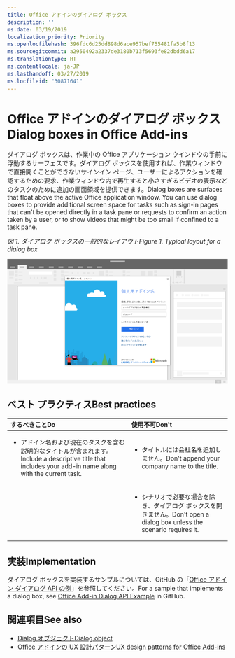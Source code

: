 ```yaml
---
title: Office アドインのダイアログ ボックス
description: ''
ms.date: 03/19/2019
localization_priority: Priority
ms.openlocfilehash: 396fdc6d25dd898d6ace957bef755481fa5b8f13
ms.sourcegitcommit: a2950492a2337de3180b713f5693fe82dbdd6a17
ms.translationtype: HT
ms.contentlocale: ja-JP
ms.lasthandoff: 03/27/2019
ms.locfileid: "30871641"
---
```

# <a name="dialog-boxes-in-office-add-ins"></a><span data-ttu-id="b1c46-102">Office アドインのダイアログ ボックス</span><span class="sxs-lookup"><span data-stu-id="b1c46-102">Dialog boxes in Office Add-ins</span></span>
 
<span data-ttu-id="b1c46-p101">ダイアログ ボックスは、作業中の Office アプリケーション ウインドウの手前に浮動するサーフェスです。ダイアログ ボックスを使用すれば、作業ウィンドウで直接開くことができないサインイン ページ、ユーザーによるアクションを確認するための要求、作業ウィンドウ内で再生すると小さすぎるビデオの表示などのタスクのために追加の画面領域を提供できます。</span><span class="sxs-lookup"><span data-stu-id="b1c46-p101">Dialog boxes are surfaces that float above the active Office application window. You can use dialog boxes to provide additional screen space for tasks such as sign-in pages that can't be opened directly in a task pane or requests to confirm an action taken by a user, or to show videos that might be too small if confined to a task pane.</span></span>

<span data-ttu-id="b1c46-105">*図 1. ダイアログ ボックスの一般的なレイアウト*</span><span class="sxs-lookup"><span data-stu-id="b1c46-105">*Figure 1. Typical layout for a dialog box*</span></span>

![ダイアログ ボックスの一般的なレイアウトを表示する画像の例](../images/overview-with-app-dialog.png)

## <a name="best-practices"></a><span data-ttu-id="b1c46-107">ベスト プラクティス</span><span class="sxs-lookup"><span data-stu-id="b1c46-107">Best practices</span></span>

|<span data-ttu-id="b1c46-108">**するべきこと**</span><span class="sxs-lookup"><span data-stu-id="b1c46-108">**Do**</span></span>|<span data-ttu-id="b1c46-109">**使用不可**</span><span class="sxs-lookup"><span data-stu-id="b1c46-109">**Don't**</span></span>|
|:-----|:--------|
|<ul><li><span data-ttu-id="b1c46-110">アドイン名および現在のタスクを含む説明的なタイトルが含まれます。</span><span class="sxs-lookup"><span data-stu-id="b1c46-110">Include a descriptive title that includes your add-in name along with the current task.</span></span></li></ul>|<ul><li><span data-ttu-id="b1c46-111">タイトルには会社名を追加しません。</span><span class="sxs-lookup"><span data-stu-id="b1c46-111">Don't append your company name to the title.</span></span></li></ul>|
||<ul><li><span data-ttu-id="b1c46-112">シナリオで必要な場合を除き、ダイアログ ボックスを開きません。</span><span class="sxs-lookup"><span data-stu-id="b1c46-112">Don't open a dialog box unless the scenario requires it.</span></span></li></ul>|

## <a name="implementation"></a><span data-ttu-id="b1c46-113">実装</span><span class="sxs-lookup"><span data-stu-id="b1c46-113">Implementation</span></span>

<span data-ttu-id="b1c46-114">ダイアログ ボックスを実装するサンプルについては、GitHub の「[Office アドイン ダイアログ API の例](https://github.com/OfficeDev/Office-Add-in-Dialog-API-Simple-Example)」を参照してください。</span><span class="sxs-lookup"><span data-stu-id="b1c46-114">For a sample that implements a dialog box, see [Office Add-in Dialog API Example](https://github.com/OfficeDev/Office-Add-in-Dialog-API-Simple-Example) in GitHub.</span></span>

## <a name="see-also"></a><span data-ttu-id="b1c46-115">関連項目</span><span class="sxs-lookup"><span data-stu-id="b1c46-115">See also</span></span>

- [<span data-ttu-id="b1c46-116">Dialog オブジェクト</span><span class="sxs-lookup"><span data-stu-id="b1c46-116">Dialog object</span></span>](/javascript/api/office/office.dialog)
- [<span data-ttu-id="b1c46-117">Office アドインの UX 設計パターン</span><span class="sxs-lookup"><span data-stu-id="b1c46-117">UX design patterns for Office Add-ins</span></span>](../design/ux-design-pattern-templates.md)
